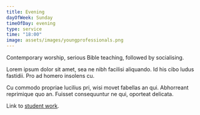 ```yaml
---
title: Evening
dayOfWeek: Sunday
timeOfDay: evening
type: service
time: "18:00"
image: assets/images/youngprofessionals.png
---
```

Contemporary worship, serious Bible teaching, followed by socialising.

Lorem ipsum dolor sit amet, sea ne nibh facilisi aliquando. Id his cibo ludus fastidii. Pro ad homero insolens cu.

Cu commodo propriae lucilius pri, wisi movet fabellas an qui. Abhorreant reprimique quo an. Fuisset consequuntur ne qui, oporteat delicata.

Link to [student work](/students.html).